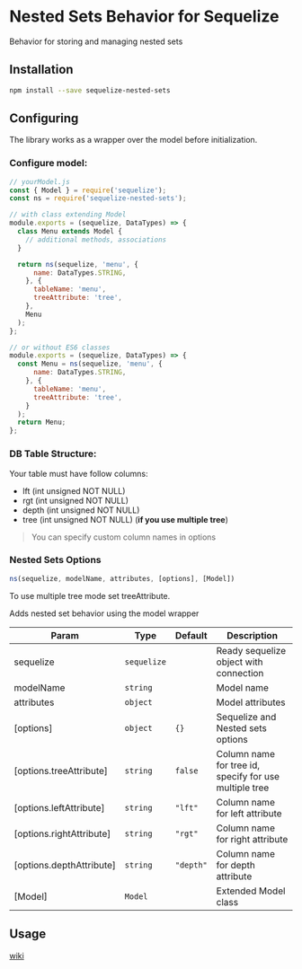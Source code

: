 # Nested Sets Behavior for Sequelize

Behavior for storing and managing nested sets


## Installation


```bash
npm install --save sequelize-nested-sets
```

## Configuring
The library works as a wrapper over the model before initialization.

### Configure model:
```javascript
// yourModel.js
const { Model } = require('sequelize');
const ns = require('sequelize-nested-sets');

// with class extending Model
module.exports = (sequelize, DataTypes) => {
  class Menu extends Model {
    // additional methods, associations
  }

  return ns(sequelize, 'menu', {
      name: DataTypes.STRING,
    }, {
      tableName: 'menu',
      treeAttribute: 'tree',
    },
    Menu
  );
};
```
```javascript
// or without ES6 classes
module.exports = (sequelize, DataTypes) => {  
  const Menu = ns(sequelize, 'menu', {
      name: DataTypes.STRING,
    }, {
      tableName: 'menu',
      treeAttribute: 'tree',
    }
  );
  return Menu;
};
```
### DB Table Structure:
Your table must have follow columns:
- lft (int unsigned NOT NULL)
- rgt (int unsigned NOT NULL)
- depth (int unsigned NOT NULL)
- tree (int unsigned NOT NULL) (**if you use multiple tree**)
> You can specify custom column names in options


### Nested Sets Options

```javascript
ns(sequelize, modelName, attributes, [options], [Model])
```
To use multiple tree mode set treeAttribute.

Adds nested set behavior using the model wrapper


| Param | Type | Default | Description |
| --- | --- | --- | --- |
| sequelize | <code>sequelize</code> |  | Ready sequelize object with connection |
| modelName | <code>string</code> |  | Model name |
| attributes | <code>object</code> |  | Model attributes |
| [options] | <code>object</code> | <code>{}</code> | Sequelize and Nested sets options |
| [options.treeAttribute] | <code>string</code> | <code>false</code> | Column name for tree id, specify for use multiple tree |
| [options.leftAttribute] | <code>string</code> | <code>&quot;lft&quot;</code> | Column name for left attribute |
| [options.rightAttribute] | <code>string</code> | <code>&quot;rgt&quot;</code> | Column name for right attribute |
| [options.depthAttribute] | <code>string</code> | <code>&quot;depth&quot;</code> | Column name for depth attribute |
| [Model] | <code>Model</code> | <code></code> | Extended Model class |


## Usage
[wiki](https://github.com/checnev/sequelize-nested-sets/wiki/Usage)